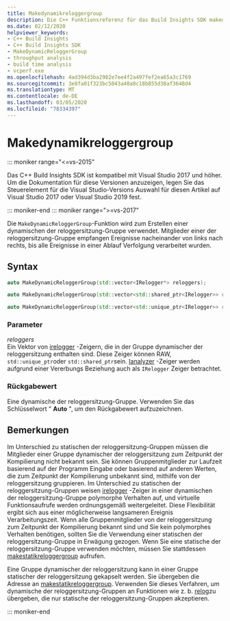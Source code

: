 ```yaml
---
title: Makedynamikreloggergroup
description: Die C++ Funktionsreferenz für das Build Insights SDK makedynamikreloggergroup.
ms.date: 02/12/2020
helpviewer_keywords:
- C++ Build Insights
- C++ Build Insights SDK
- MakeDynamicReloggerGroup
- throughput analysis
- build time analysis
- vcperf.exe
ms.openlocfilehash: 4ad394d3ba2982e7ee4f2a497fef2ea65a3c1769
ms.sourcegitcommit: 3e8fa01f323bc5043a48a0c18b855d38af3648d4
ms.translationtype: MT
ms.contentlocale: de-DE
ms.lasthandoff: 03/05/2020
ms.locfileid: "78334397"
---
```

# <a name="makedynamicreloggergroup"></a>Makedynamikreloggergroup

::: moniker range="<=vs-2015"

Das C++ Build Insights SDK ist kompatibel mit Visual Studio 2017 und höher. Um die Dokumentation für diese Versionen anzuzeigen, legen Sie das Steuerelement für die Visual Studio-Versions Auswahl für diesen Artikel auf Visual Studio 2017 oder Visual Studio 2019 fest.

::: moniker-end
::: moniker range=">=vs-2017"

Die `MakeDynamicReloggerGroup`-Funktion wird zum Erstellen einer dynamischen der reloggersitzung-Gruppe verwendet. Mitglieder einer der reloggersitzung-Gruppe empfangen Ereignisse nacheinander von links nach rechts, bis alle Ereignisse in einer Ablauf Verfolgung verarbeitet wurden.

## <a name="syntax"></a>Syntax

```cpp
auto MakeDynamicReloggerGroup(std::vector<IRelogger*> reloggers);

auto MakeDynamicReloggerGroup(std::vector<std::shared_ptr<IRelogger>> reloggers);

auto MakeDynamicReloggerGroup(std::vector<std::unique_ptr<IRelogger>> reloggers);
```

### <a name="parameters"></a>Parameter

*reloggers*\
Ein Vektor von [irelogger](../other-types/irelogger-class.md) -Zeigern, die in der Gruppe dynamischer der reloggersitzung enthalten sind. Diese Zeiger können RAW, `std::unique_ptr`oder `std::shared_ptr`sein. [Ianalyzer](../other-types/ianalyzer-class.md) -Zeiger werden aufgrund einer Vererbungs Beziehung auch als `IRelogger` Zeiger betrachtet.

### <a name="return-value"></a>Rückgabewert

Eine dynamische der reloggersitzung-Gruppe. Verwenden Sie das Schlüsselwort " **Auto** ", um den Rückgabewert aufzuzeichnen.

## <a name="remarks"></a>Bemerkungen

Im Unterschied zu statischen der reloggersitzung-Gruppen müssen die Mitglieder einer Gruppe dynamischer der reloggersitzung zum Zeitpunkt der Kompilierung nicht bekannt sein. Sie können Gruppenmitglieder zur Laufzeit basierend auf der Programm Eingabe oder basierend auf anderen Werten, die zum Zeitpunkt der Kompilierung unbekannt sind, mithilfe von der reloggersitzung gruppieren. Im Unterschied zu statischen der reloggersitzung-Gruppen weisen [irelogger](../other-types/irelogger-class.md) -Zeiger in einer dynamischen der reloggersitzung-Gruppe polymorphe Verhalten auf, und virtuelle Funktionsaufrufe werden ordnungsgemäß weitergeleitet. Diese Flexibilität ergibt sich aus einer möglicherweise langsameren Ereignis Verarbeitungszeit. Wenn alle Gruppenmitglieder von der reloggersitzung zum Zeitpunkt der Kompilierung bekannt sind und Sie kein polymorphes Verhalten benötigen, sollten Sie die Verwendung einer statischen der reloggersitzung-Gruppe in Erwägung gezogen. Wenn Sie eine statische der reloggersitzung-Gruppe verwenden möchten, müssen Sie stattdessen [makestatikreloggergroup](make-static-relogger-group.md) aufrufen.

Eine Gruppe dynamischer der reloggersitzung kann in einer Gruppe statischer der reloggersitzung gekapselt werden. Sie übergeben die Adresse an [makestatikreloggergroup](make-static-relogger-group.md). Verwenden Sie dieses Verfahren, um dynamische der reloggersitzung-Gruppen an Funktionen wie z. b. [relog](relog.md)zu übergeben, die nur statische der reloggersitzung-Gruppen akzeptieren.

::: moniker-end
